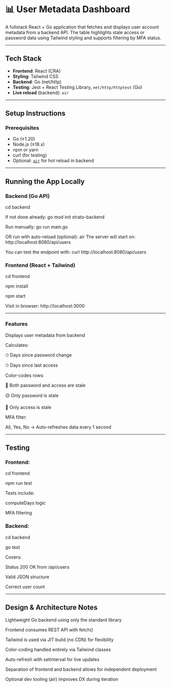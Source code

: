 # 📊 User Metadata Dashboard

A fullstack React + Go application that fetches and displays user account metadata from a backend API. The table highlights stale access or password data using Tailwind styling and supports filtering by MFA status.

---

## Tech Stack

- **Frontend**: React (CRA)
- **Styling**: Tailwind CSS
- **Backend**: Go (net/http)
- **Testing**: Jest + React Testing Library, `net/http/httptest` (Go)
- **Live reload** (backend): `air` 

---

## Setup Instructions

### Prerequisites

- Go (≥1.20)
- Node.js (≥18.x)
- npm or yarn
- curl (for testing)
- Optional: [`air`](https://github.com/cosmtrek/air) for hot reload in backend

---

## Running the App Locally

### Backend (Go API)

cd backend

If not done already:
go mod init strato-backend

Run manually:
go run main.go

OR run with auto-reload (optional):
air
The server will start on:
http://localhost:8080/api/users

You can test the endpoint with:
curl http://localhost:8080/api/users

### Frontend (React + Tailwind)

cd frontend

npm install

npm start

Visit in browser:
http://localhost:3000

---

### Features
Displays user metadata from backend

Calculates:

⏱ Days since password change

⏱ Days since last access

Color-codes rows:

🔴 Both password and access are stale

🟡 Only password is stale

🔵 Only access is stale

MFA filter: 

All, Yes, No -> Auto-refreshes data every 1 second

---

## Testing
### Frontend:
cd frontend

npm run test

Tests include:

computeDays logic

MFA filtering

### Backend:
cd backend

go test

Covers:

Status 200 OK from /api/users

Valid JSON structure

Correct user count

---

## Design & Architecture Notes

Lightweight Go backend using only the standard library

Frontend consumes REST API with fetch()

Tailwind is used via JIT build (no CDN) for flexibility

Color-coding handled entirely via Tailwind classes

Auto-refresh with setInterval for live updates

Separation of frontend and backend allows for independent deployment

Optional dev tooling (air) improves DX during iteration


